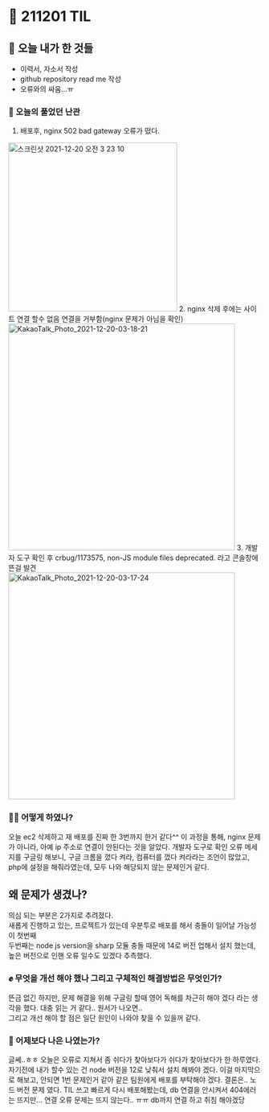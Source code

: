 # :rocket: 211201 TIL

## :seedling: 오늘 내가 한 것들
* 이력서, 자소서 작성  
* github repository read me 작성  
* 오류와의 싸움...ㅠ

### :speech_balloon: 오늘의 풀었던 난관
1. 배포후, nginx 502 bad gateway 오류가 떴다. 
<img width="336" alt="스크린샷 2021-12-20 오전 3 23 10" src="https://user-images.githubusercontent.com/88166362/146686408-e2cc0e3a-e5f8-4ecc-b368-bf95b6649b0e.png">
2. nginx 삭제 후에는 사이트 연결 할수 없음 연결을 거부함(nginx 문제가 아님을 확인)
<img width="451" alt="KakaoTalk_Photo_2021-12-20-03-18-21" src="https://user-images.githubusercontent.com/88166362/146686204-8c66342e-8313-41ec-bb16-f96e58542d3a.png">
3. 개발자 도구 확인 후 crbug/1173575, non-JS module files deprecated. 라고 콘솔창에 뜬걸 발견
<img width="451" alt="KakaoTalk_Photo_2021-12-20-03-17-24" src="https://user-images.githubusercontent.com/88166362/146686161-79c9756c-6fdd-4a31-9843-917d7714b5f4.png">

### 💫✨ 어떻게 하였나?
오늘
ec2 삭제하고 재 배포를 진짜 한 3번까지 한거 같다^^
이 과정을 통해, nginx 문제가 아니라, 아예 ip 주소로 연결이 안된다는 것을 알았다.
개발자 도구로 확인 오류 메세지를 구글링 해보니, 구글 크롬을 껐다 켜라, 컴퓨터를 껐다 켜라라는 조언이 많았고, php에 설정을 해줘라였는데,
모두 나와 해당되지 않는 문제인거 같다.

## 왜 문제가 생겼나?
의심 되는 부분은 2가지로 추려졌다.  
새롭게 진행하고 있는, 프로젝트가 있는데 우분투로 배포를 해서 충돌이 일어날 가능성이 첫번째  
두번째는 node js version을 sharp 모듈 충돌 때문에 14로 버전 업해서 설치 했는데, 높은 버전으로 인핸 오류 일수도 있겠다 추측했다.

### :fist: 무엇을 개선 해야 했나  그리고 구체적인 해결방법은 무엇인가?
뜬금 없긴 하지만, 문제 해결을 위해 구글링 할때 영어 독해를 차근히 해야 겠다 라는 생각을 했다.
대충 읽는 거 같다.. 원서가 나오면..    
그리고 개선 해야 할 점은 일단 원인이 나와야 찾을 수 있을꺼 같다.

### :muscle: 어제보다 나은 나였는가?  
글쎄..ㅎㅎ 
오늘은 오류로 지쳐서 좀 쉬다가 찾아보다가 쉬다가 찾아보다가 한 하루였다.
자기전에 내가 할수 있는 건 node 버전을 12로 낮춰서 설치 해봐야 겠다.
이걸 마지막으로 해보고, 
안되면 1번 문제인거 같아 같은 팀원에게 배포를 부탁해야 겠다.
결론은.. 노드 버전 문제 였다. TIL 쓰고  빠르게 다시 배포해봤는데, 
db 연결을 안시켜서 404에러는 뜨지만... 연결 오류 문제는 뜨지 않는다.. ㅠㅠ
db까지 연결 하고 취침 해야겠당
